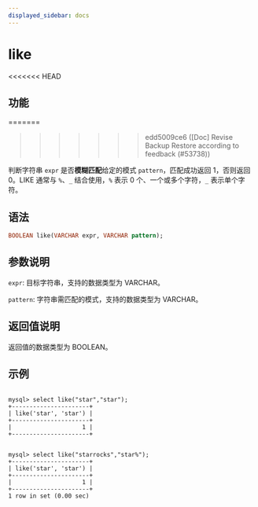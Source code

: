 ```yaml
---
displayed_sidebar: docs
---
```


# like

<<<<<<< HEAD
## 功能
=======

>>>>>>> edd5009ce6 ([Doc] Revise Backup Restore according to feedback (#53738))

判断字符串 `expr` 是否**模糊匹配**给定的模式 `pattern`，匹配成功返回 1，否则返回 0。LIKE 通常与 `%`、`_` 结合使用，`%` 表示 0 个、一个或多个字符，`_` 表示单个字符。

## 语法

```Haskell
BOOLEAN like(VARCHAR expr, VARCHAR pattern);
```

## 参数说明

`expr`: 目标字符串，支持的数据类型为 VARCHAR。

`pattern`: 字符串需匹配的模式，支持的数据类型为 VARCHAR。

## 返回值说明

返回值的数据类型为 BOOLEAN。

## 示例

```Plain Text

mysql> select like("star","star");
+----------------------+
| like('star', 'star') |
+----------------------+
|                    1 |
+----------------------+


mysql> select like("starrocks","star%");
+----------------------+
| like('star', 'star') |
+----------------------+
|                    1 |
+----------------------+
1 row in set (0.00 sec)
```
